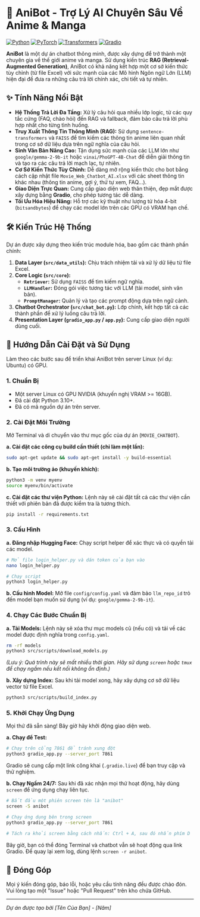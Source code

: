 # 🎌 AniBot - Trợ Lý AI Chuyên Sâu Về Anime & Manga

[![Python](https://img.shields.io/badge/Python-3.10%2B-blue?style=for-the-badge&logo=python)](https://www.python.org/)
[![PyTorch](https://img.shields.io/badge/PyTorch-2.1-orange?style=for-the-badge&logo=pytorch)](https://pytorch.org/)
[![Transformers](https://img.shields.io/badge/Transformers-4.37-yellow?style=for-the-badge&logo=huggingface)](https://huggingface.co/docs/transformers/index)
[![Gradio](https://img.shields.io/badge/Gradio-4.10-green?style=for-the-badge&logo=gradio)](https://www.gradio.app/)

**AniBot** là một dự án chatbot thông minh, được xây dựng để trở thành một chuyên gia về thế giới anime và manga. Sử dụng kiến trúc **RAG (Retrieval-Augmented Generation)**, AniBot có khả năng kết hợp một cơ sở kiến thức tùy chỉnh (từ file Excel) với sức mạnh của các Mô hình Ngôn ngữ Lớn (LLM) hiện đại để đưa ra những câu trả lời chính xác, chi tiết và tự nhiên.

## ✨ Tính Năng Nổi Bật

- **Hệ Thống Trả Lời Đa Tầng:** Xử lý câu hỏi qua nhiều lớp logic, từ các quy tắc cứng (FAQ, chào hỏi) đến RAG và fallback, đảm bảo câu trả lời phù hợp nhất cho từng tình huống.
- **Truy Xuất Thông Tin Thông Minh (RAG):** Sử dụng `sentence-transformers` và `FAISS` để tìm kiếm các thông tin anime liên quan nhất trong cơ sở dữ liệu dựa trên ngữ nghĩa của câu hỏi.
- **Sinh Văn Bản Nâng Cao:** Tận dụng sức mạnh của các LLM lớn như `google/gemma-2-9b-it` hoặc `vinai/PhoGPT-4B-Chat` để diễn giải thông tin và tạo ra các câu trả lời mạch lạc, tự nhiên.
- **Cơ Sở Kiến Thức Tùy Chỉnh:** Dễ dàng mở rộng kiến thức cho bot bằng cách cập nhật file `Movie_Web_Chatbot_AI.xlsx` với các sheet thông tin khác nhau (thông tin anime, gợi ý, thứ tự xem, FAQ...).
- **Giao Diện Trực Quan:** Cung cấp giao diện web thân thiện, đẹp mắt được xây dựng bằng **Gradio**, cho phép tương tác dễ dàng.
- **Tối Ưu Hóa Hiệu Năng:** Hỗ trợ các kỹ thuật như lượng tử hóa 4-bit (`bitsandbytes`) để chạy các model lớn trên các GPU có VRAM hạn chế.

## 🛠️ Kiến Trúc Hệ Thống

Dự án được xây dựng theo kiến trúc module hóa, bao gồm các thành phần chính:

1.  **Data Layer (`src/data_utils`):** Chịu trách nhiệm tải và xử lý dữ liệu từ file Excel.
2.  **Core Logic (`src/core`):**
    -   **`Retriever`:** Sử dụng `FAISS` để tìm kiếm ngữ nghĩa.
    -   **`LLMHandler`:** Đóng gói việc tương tác với LLM (tải model, sinh văn bản).
    -   **`PromptManager`:** Quản lý và tạo các prompt động dựa trên ngữ cảnh.
3.  **Chatbot Orchestrator (`src/chat_bot.py`):** Lớp chính, kết hợp tất cả các thành phần để xử lý luồng câu trả lời.
4.  **Presentation Layer (`gradio_app.py` / `app.py`):** Cung cấp giao diện người dùng cuối.

## 🚀 Hướng Dẫn Cài Đặt và Sử Dụng

Làm theo các bước sau để triển khai AniBot trên server Linux (ví dụ: Ubuntu) có GPU.

### 1. Chuẩn Bị
- Một server Linux có GPU NVIDIA (khuyến nghị VRAM >= 16GB).
- Đã cài đặt Python 3.10+.
- Đã có mã nguồn dự án trên server.

### 2. Cài Đặt Môi Trường

Mở Terminal và di chuyển vào thư mục gốc của dự án (`MOVIE_CHATBOT`).

**a. Cài đặt các công cụ build cần thiết (chỉ làm một lần):**
```bash
sudo apt-get update && sudo apt-get install -y build-essential
```

**b. Tạo môi trường ảo (khuyến khích):**
```bash
python3 -m venv myenv
source myenv/bin/activate
```

**c. Cài đặt các thư viện Python:**
Lệnh này sẽ cài đặt tất cả các thư viện cần thiết với phiên bản đã được kiểm tra là tương thích.
```bash
pip install -r requirements.txt
```

### 3. Cấu Hình

**a. Đăng nhập Hugging Face:**
Chạy script helper để xác thực và có quyền tải các model.
```bash
# Mở file login_helper.py và dán token của bạn vào
nano login_helper.py 

# Chạy script
python3 login_helper.py
```

**b. Cấu hình Model:**
Mở file `config/config.yaml` và đảm bảo `llm_repo_id` trỏ đến model bạn muốn sử dụng (ví dụ: `google/gemma-2-9b-it`).

### 4. Chạy Các Bước Chuẩn Bị

**a. Tải Models:**
Lệnh này sẽ xóa thư mục models cũ (nếu có) và tải về các model được định nghĩa trong `config.yaml`.
```bash
rm -rf models
python3 src/scripts/download_models.py
```
*(Lưu ý: Quá trình này sẽ mất nhiều thời gian. Hãy sử dụng `screen` hoặc `tmux` để chạy ngầm nếu kết nối không ổn định.)*

**b. Xây dựng Index:**
Sau khi tải model xong, hãy xây dựng cơ sở dữ liệu vector từ file Excel.
```bash
python3 src/scripts/build_index.py
```

### 5. Khởi Chạy Ứng Dụng

Mọi thứ đã sẵn sàng! Bây giờ hãy khởi động giao diện web.

**a. Chạy để Test:**
```bash
# Chạy trên cổng 7861 để tránh xung đột
python3 gradio_app.py --server_port 7861
```
Gradio sẽ cung cấp một link công khai (`.gradio.live`) để bạn truy cập và thử nghiệm.

**b. Chạy Ngầm 24/7:**
Sau khi đã xác nhận mọi thứ hoạt động, hãy dùng `screen` để ứng dụng chạy liên tục.
```bash
# Bắt đầu một phiên screen tên là "anibot"
screen -S anibot

# Chạy ứng dụng bên trong screen
python3 gradio_app.py --server_port 7861

# Tách ra khỏi screen bằng cách nhấn: Ctrl + A, sau đó nhấn phím D
```
Bây giờ, bạn có thể đóng Terminal và chatbot vẫn sẽ hoạt động qua link Gradio. Để quay lại xem log, dùng lệnh `screen -r anibot`.

## 🤝 Đóng Góp
Mọi ý kiến đóng góp, báo lỗi, hoặc yêu cầu tính năng đều được chào đón. Vui lòng tạo một "Issue" hoặc "Pull Request" trên kho chứa GitHub.

---
*Dự án được tạo bởi [Tên Của Bạn] - [Năm]*
